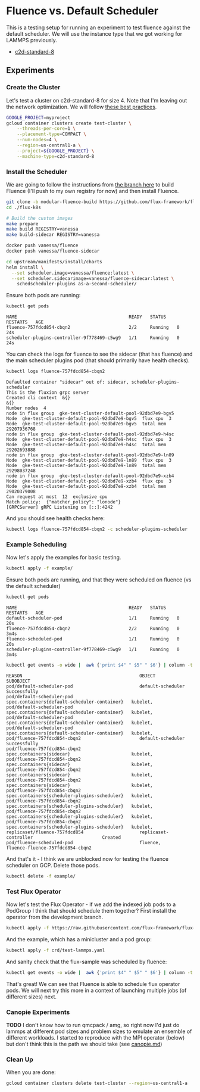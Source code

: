# Fluence vs. Default Scheduler

This is a testing setup for running an experiment to test fluence against the default scheduler.
We will use the instance type that we got working for LAMMPS previously.

 - [c2d-standard-8](https://cloud.google.com/compute/docs/compute-optimized-machines#c2d_machine_types)
  
## Experiments

### Create the Cluster

Let's test a cluster on c2d-standard-8 for size 4. Note that I'm leaving out the network optimization.
We will follow [these best practices](https://cloud.google.com/architecture/best-practices-for-using-mpi-on-compute-engine).

```bash
GOOGLE_PROJECT=myproject
gcloud container clusters create test-cluster \
    --threads-per-core=1 \
    --placement-type=COMPACT \
    --num-nodes=4 \
    --region=us-central1-a \
    --project=${GOOGLE_PROJECT} \
    --machine-type=c2d-standard-8
```

### Install the Scheduler

We are going to follow the instructions from [the branch here](https://github.com/flux-framework/flux-k8s/pull/47) to build Fluence (I'll push to my own registry for now) and then install Fluence.

```bash
git clone -b modular-fluence-build https://github.com/flux-framework/flux-k8s.git
cd ./flux-k8s

# Build the custom images
make prepare
make build REGISTRY=vanessa
make build-sidecar REGISTRY=vanessa

docker push vanessa/fluence
docker push vanessa/fluence-sidecar

cd upstream/manifests/install/charts
helm install \
  --set scheduler.image=vanessa/fluence:latest \
  --set scheduler.sidecarimage=vanessa/fluence-sidecar:latest \
    schedscheduler-plugins as-a-second-scheduler/
```

Ensure both pods are running:

```bash
kubectl get pods
```
```console
NAME                                          READY   STATUS    RESTARTS   AGE
fluence-757fdcd854-cbqn2                      2/2     Running   0          24s
scheduler-plugins-controller-9f778469-c5wg9   1/1     Running   0          24s
```

You can check the logs for fluence to see the sidecar (that has fluence) and the main scheduler plugins pod (that should primarily have health checks).

```bash
kubectl logs fluence-757fdcd854-cbqn2 
```
```
Defaulted container "sidecar" out of: sidecar, scheduler-plugins-scheduler
This is the fluxion grpc server
Created cli context  &{}
&{}
Number nodes  4
node in flux group  gke-test-cluster-default-pool-92dbd7e9-bgv5
Node  gke-test-cluster-default-pool-92dbd7e9-bgv5  flux cpu  3
Node  gke-test-cluster-default-pool-92dbd7e9-bgv5  total mem  29207936768
node in flux group  gke-test-cluster-default-pool-92dbd7e9-h4sc
Node  gke-test-cluster-default-pool-92dbd7e9-h4sc  flux cpu  3
Node  gke-test-cluster-default-pool-92dbd7e9-h4sc  total mem  29202693888
node in flux group  gke-test-cluster-default-pool-92dbd7e9-ln89
Node  gke-test-cluster-default-pool-92dbd7e9-ln89  flux cpu  3
Node  gke-test-cluster-default-pool-92dbd7e9-ln89  total mem  29298037248
node in flux group  gke-test-cluster-default-pool-92dbd7e9-xzb4
Node  gke-test-cluster-default-pool-92dbd7e9-xzb4  flux cpu  3
Node  gke-test-cluster-default-pool-92dbd7e9-xzb4  total mem  29020379008
Can request at most  12  exclusive cpu
Match policy:  {"matcher_policy": "lonode"}
[GRPCServer] gRPC Listening on [::]:4242
```

And you should see health checks here:

```bash
kubectl logs fluence-757fdcd854-cbqn2 -c scheduler-plugins-scheduler
```

### Example Scheduling

Now let's apply the examples for basic testing.

```bash
kubectl apply -f example/
```

Ensure both pods are running, and that they were scheduled on fluence (vs the default scheduler)

```bash
kubectl get pods
```
```console
NAME                                          READY   STATUS    RESTARTS   AGE
default-scheduler-pod                         1/1     Running   0          20s
fluence-757fdcd854-cbqn2                      2/2     Running   0          3m4s
fluence-scheduled-pod                         1/1     Running   0          20s
scheduler-plugins-controller-9f778469-c5wg9   1/1     Running   0          3m4s
```
```bash
kubectl get events -o wide |  awk {'print $4" " $5" " $6'} | column -t
```
```console
REASON                                            OBJECT                                         SUBOBJECT
pod/default-scheduler-pod                         default-scheduler                              Successfully
pod/default-scheduler-pod                         spec.containers{default-scheduler-container}   kubelet,
pod/default-scheduler-pod                         spec.containers{default-scheduler-container}   kubelet,
pod/default-scheduler-pod                         spec.containers{default-scheduler-container}   kubelet,
pod/default-scheduler-pod                         spec.containers{default-scheduler-container}   kubelet,
pod/fluence-757fdcd854-cbqn2                      default-scheduler                              Successfully
pod/fluence-757fdcd854-cbqn2                      spec.containers{sidecar}                       kubelet,
pod/fluence-757fdcd854-cbqn2                      spec.containers{sidecar}                       kubelet,
pod/fluence-757fdcd854-cbqn2                      spec.containers{sidecar}                       kubelet,
pod/fluence-757fdcd854-cbqn2                      spec.containers{sidecar}                       kubelet,
pod/fluence-757fdcd854-cbqn2                      spec.containers{scheduler-plugins-scheduler}   kubelet,
pod/fluence-757fdcd854-cbqn2                      spec.containers{scheduler-plugins-scheduler}   kubelet,
pod/fluence-757fdcd854-cbqn2                      spec.containers{scheduler-plugins-scheduler}   kubelet,
pod/fluence-757fdcd854-cbqn2                      spec.containers{scheduler-plugins-scheduler}   kubelet,
replicaset/fluence-757fdcd854                     replicaset-controller                          Created
pod/fluence-scheduled-pod                         fluence,                                       fluence-fluence-757fdcd854-cbqn2
```

And that's it - I think we are unblocked now for testing the fluence scheduler on GCP.  Delete those pods.

```bash
kubectl delete -f example/
```

### Test Flux Operator

Now let's test the Flux Operator - if we add the indexed job pods to a PodGroup I think that should schedule them together?
First install the operator from the development branch.

```bash
kubectl apply -f https://raw.githubusercontent.com/flux-framework/flux-operator/test-refactor-modular/examples/dist/flux-operator-refactor.yaml
```

And the example, which has a minicluster and a pod group:

```bash
kubectl apply -f crd/test-lammps.yaml 
```

And sanity check that the flux-sample was scheduled by fluence:

```bash
kubectl get events -o wide |  awk {'print $4" " $5" " $6'} | column -t | grep fluence
```

That's great! We can see that Fluence is able to schedule flux operator pods. We will next try this more in a context of launching multiple jobs (of different sizes) next.

### Canopie Experiments

**TODO** I don't know how to run qmcpack / amg, so right now I'd just do lammps at different pod sizes and problem sizes to emulate an ensemble of different workloads.
I started to reproduce with the MPI operator (below) but don't think this is the path we should take (see [canopie.md](canopie.md))

### Clean Up

When you are done:

```bash
gcloud container clusters delete test-cluster --region=us-central1-a
```

